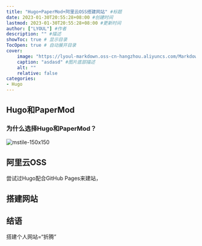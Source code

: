 ```yaml
---
title: "Hugo+PaperMod+阿里云OSS搭建网站" #标题
date: 2023-01-30T20:55:28+08:00 #创建时间
lastmod: 2023-01-30T20:55:28+08:00 #更新时间
author: ["LYOUL"] #作者
description: "" #描述
showToc: true # 显示目录
TocOpen: true # 自动展开目录
cover:
    image: "https://lyoul-markdown.oss-cn-hangzhou.aliyuncs.com/Markdown/mstile-150x150.png" #图片路径：posts/tech/文章1/picture.png
    caption: "asdasd" #图片底部描述
    alt: ""
    relative: false
categories: 
- Hugo
---
```


## Hugo和PaperMod

### 为什么选择Hugo和PaperMod？

![mstile-150x150](https://lyoul-markdown.oss-cn-hangzhou.aliyuncs.com/Markdown/mstile-150x150.png)

## 阿里云OSS

尝试过Hugo配合GitHub Pages来建站，

## 搭建网站

## 结语

搭建个人网站=“折腾”